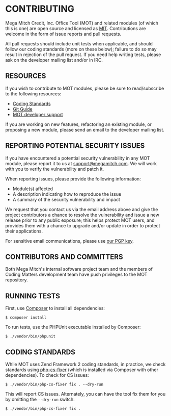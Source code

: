 # CONTRIBUTING

Mega Mitch Credit, Inc. Office Tool (MOT) and related modules (of which this is one) are open source and licensed
as [MIT](http://opensource.org/licenses/MIT). Contributions
are welcome in the form of issue reports and pull requests.

All pull requests should include unit tests when applicable, and should follow
our coding standards (more on these below); failure to do so may result in
rejection of the pull request. If you need help writing tests, please ask on the
developer mailing list and/or in IRC.

## RESOURCES

If you wish to contribute to MOT modules, please be sure to
read/subscribe to the following resources:

 -  [Coding Standards](https://github.com/zendframework/zf2/wiki/Coding-Standards)
 -  [Git Guide](https://github.com/CodingMatters/MegaOfficeTool/blob/master/README-GIT.md)
 -  [MOT developer support](mailto:support@megamitch.com)

If you are working on new features, refactoring an existing module, or proposing
a new module, please send an email to the developer mailing list.

## REPORTING POTENTIAL SECURITY ISSUES

If you have encountered a potential security vulnerability in any MOT
module, please report it to us at [support@megamitch.com](mailto:support@megamitch.com).
We will work with you to verify the vulnerability and patch it.

When reporting issues, please provide the following information:

- Module(s) affected
- A description indicating how to reproduce the issue
- A summary of the security vulnerability and impact

We request that you contact us via the email address above and give the project
contributors a chance to resolve the vulnerability and issue a new release prior
to any public exposure; this helps protect MOT users, and provides them
with a chance to upgrade and/or update in order to protect their applications.

For sensitive email communications, please use 
[our PGP key](http://megamitch.com/security-pgp-key.asc).

## CONTRIBUTORS AND COMMITTERS

Both Mega Mitch's internal software project team and the members of Coding Matters development
team have push privileges to the MOT repository.

## RUNNING TESTS

First, use [Composer](https://getcomposer.org) to install all dependencies:

```console
$ composer install
```

To run tests, use the PHPUnit executable installed by Composer:

```console
$ ./vendor/bin/phpunit
```

## CODING STANDARDS

While MOT uses Zend Framework 2 coding standards, in practice, we check
standards using [php-cs-fixer](https://github.com/fabpot/PHP-CS-Fixer) (which is
installed via Composer with other dependencies). To check for CS issues:

```console
$ ./vendor/bin/php-cs-fixer fix . --dry-run
```

This will report CS issues. Alternately, you can have the tool fix them for you
by omitting the `--dry-run` switch:

```console
$ ./vendor/bin/php-cs-fixer fix .
```
